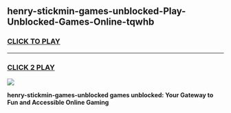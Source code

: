 
## henry-stickmin-games-unblocked-Play-Unblocked-Games-Online-tqwhb
<h3>
<a href="https://premium76.site?title=henry-stickmin-games-unblocked&ref=25A">CLICK TO PLAY</a></h3>
<hr>

<h3>
<a href="https://premium76.site?title=henry-stickmin-games-unblocked&ref=25A">CLICK 2 PLAY</a>
  
</h3>

<a href="https://premium76.site?title=henry-stickmin-games-unblocked&ref=25A"><img src="https://clearcache.store/games.png"></a>


**henry-stickmin-games-unblocked games unblocked: Your Gateway to Fun and Accessible Online Gaming**
